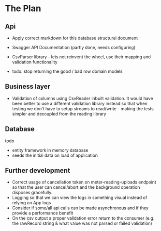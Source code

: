 # The Plan

## Api

- Apply correct markdown for this database structural document
- Swagger API Documentation (partly done, needs configuring)
- CsvParser library - lets not reinvent the wheel, use their mapping and validation functionality

- todo: stop returning the good / bad row domain models

## Business layer

- Validation of columns using CsvReader inbuilt validation. It would have been better to use a different validation library instead
so that when testing we don't have to setup streams to read/write - making the tests simpler and decoupled from the reading library

## Database

todo 

- entity framework in memory database
- seeds the initial data on load of application

## Further development

- Correct usage of cancellation token on meter-reading-uploads endpoint 
so that the user can cancel/abort and the background operation disposes gracefully. 
- Logging so that we can view the logs in something visual instead of relying on App logs
- Consider if some/all api calls can be made asynchronous and if they provide
a performance benefit 
- On the csv output a proper validation error return to the consumer (e.g. the rawRecord string & 
what value was not parsed or failed validation)

